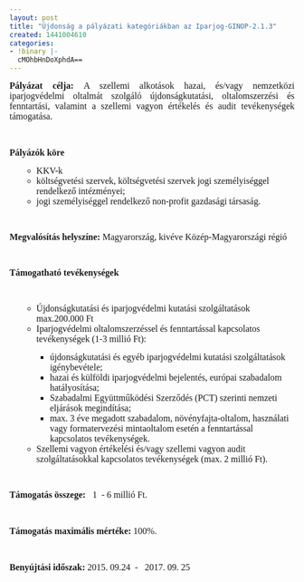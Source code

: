 ```yaml
---
layout: post
title: "Újdonság a pályázati kategóriákban az Iparjog-GINOP-2.1.3"
created: 1441004610
categories:
- !binary |-
  cMOhbHnDoXphdA==
---
```

<p class="MsoNormal" style="text-align: justify;"><strong><span style="font-size: 12.0pt; font-family: 'Times New Roman','serif'; mso-fareast-font-family: 'Times New Roman'; mso-fareast-language: HU;">Pályázat célja: </span></strong><span style="font-size: 12.0pt; font-family: 'Times New Roman','serif'; mso-fareast-font-family: 'Times New Roman'; mso-fareast-language: HU;">A szellemi alkotások hazai, és/vagy nemzetközi iparjogvédelmi oltalmát szolgáló újdonságkutatási, oltalomszerzési és fenntartási, valamint a szellemi vagyon értékelés és audit tevékenységek támogatása.</span></p><p class="MsoNormal"><span style="font-size: 12.0pt; font-family: 'Times New Roman','serif'; mso-fareast-font-family: 'Times New Roman'; mso-fareast-language: HU;">&nbsp;</span></p><p class="MsoNormal"><strong><span style="font-size: 12.0pt; font-family: 'Times New Roman','serif'; mso-fareast-font-family: 'Times New Roman'; mso-fareast-language: HU;">Pályázók köre </span></strong><span style="font-size: 12.0pt; font-family: 'Times New Roman','serif'; mso-fareast-font-family: 'Times New Roman'; mso-fareast-language: HU;"></span></p><ul type="disc"><ul type="circle"><li class="MsoNormal"><span style="font-size: 12.0pt; font-family: 'Times New Roman','serif'; mso-fareast-font-family: 'Times New Roman'; mso-fareast-language: HU;">KKV-k</span></li><li class="MsoNormal"><span style="font-size: 12.0pt; font-family: 'Times New Roman','serif'; mso-fareast-font-family: 'Times New Roman'; mso-fareast-language: HU;">költségvetési szervek, költségvetési szervek jogi személyiséggel rendelkező intézményei;</span></li><li class="MsoNormal"><span style="font-size: 12.0pt; font-family: 'Times New Roman','serif'; mso-fareast-font-family: 'Times New Roman'; mso-fareast-language: HU;">jogi személyiséggel rendelkező non-profit gazdasági társaság.</span></li></ul></ul><p>&nbsp;</p><p class="MsoNormal"><strong><span style="font-size: 12.0pt; font-family: 'Times New Roman','serif'; mso-fareast-font-family: 'Times New Roman'; mso-fareast-language: HU;">Megvalósítás helyszíne: </span></strong><span style="font-size: 12.0pt; font-family: 'Times New Roman','serif'; mso-fareast-font-family: 'Times New Roman'; mso-fareast-language: HU; mso-bidi-font-weight: bold;">Magyarország, kivéve Közép-Magyarországi régió</span><span style="font-size: 12.0pt; font-family: 'Times New Roman','serif'; mso-fareast-font-family: 'Times New Roman'; mso-fareast-language: HU;">&nbsp;</span></p><p class="MsoNormal">&nbsp;</p><p class="MsoNormal"><strong><span style="font-size: 12.0pt; font-family: 'Times New Roman','serif'; mso-fareast-font-family: 'Times New Roman'; mso-fareast-language: HU;">Támogatható tevékenységek </span></strong><span style="font-size: 12.0pt; font-family: 'Times New Roman','serif'; mso-fareast-font-family: 'Times New Roman'; mso-fareast-language: HU;"></span></p><p class="MsoNormal">&nbsp;</p><ul type="disc"><ul type="circle"><li class="MsoNormal"><span style="font-size: 12.0pt; font-family: 'Times New Roman','serif'; mso-fareast-font-family: 'Times New Roman'; mso-fareast-language: HU;">Újdonságkutatási és iparjogvédelmi kutatási szolgáltatások max.200.000 Ft</span></li><li class="MsoNormal"><span style="font-size: 12.0pt; font-family: 'Times New Roman','serif'; mso-fareast-font-family: 'Times New Roman'; mso-fareast-language: HU;">Iparjogvédelmi oltalomszerzéssel és fenntartással kapcsolatos tevékenységek (1-3 millió Ft): </span></li><ul type="square"><li class="MsoNormal"><span style="font-size: 12.0pt; font-family: 'Times New Roman','serif'; mso-fareast-font-family: 'Times New Roman'; mso-fareast-language: HU;">újdonságkutatási és egyéb iparjogvédelmi kutatási szolgáltatások igénybevétele;</span></li><li class="MsoNormal"><span style="font-size: 12.0pt; font-family: 'Times New Roman','serif'; mso-fareast-font-family: 'Times New Roman'; mso-fareast-language: HU;">hazai és külföldi iparjogvédelmi bejelentés, európai szabadalom hatályosítása;</span></li><li class="MsoNormal"><span style="font-size: 12.0pt; font-family: 'Times New Roman','serif'; mso-fareast-font-family: 'Times New Roman'; mso-fareast-language: HU;">Szabadalmi Együttműködési Szerződés (PCT) szerinti nemzeti eljárások megindítása;</span></li><li class="MsoNormal"><span style="font-size: 12.0pt; font-family: 'Times New Roman','serif'; mso-fareast-font-family: 'Times New Roman'; mso-fareast-language: HU;">max. 3 éve megadott szabadalom, növényfajta-oltalom, használati vagy formatervezési mintaoltalom esetén a fenntartással kapcsolatos tevékenységek.</span></li></ul><li class="MsoNormal"><span style="font-size: 12.0pt; font-family: 'Times New Roman','serif'; mso-fareast-font-family: 'Times New Roman'; mso-fareast-language: HU;">Szellemi vagyon értékelési és/vagy szellemi vagyon audit szolgáltatásokkal kapcsolatos tevékenységek (max. 2 millió Ft).</span></li></ul></ul><div><p class="MsoNormal">&nbsp;</p><p class="MsoNormal"><strong><span style="font-size: 12.0pt; font-family: 'Times New Roman','serif'; mso-fareast-font-family: 'Times New Roman'; mso-fareast-language: HU;">Támogatás összege:</span></strong><span style="font-size: 12.0pt; font-family: 'Times New Roman','serif'; mso-fareast-font-family: 'Times New Roman'; mso-fareast-language: HU;"> &nbsp;&nbsp;1 &nbsp;- 6 millió Ft.</span></p><p class="MsoNormal"><span style="font-size: 12.0pt; font-family: 'Times New Roman','serif'; mso-fareast-font-family: 'Times New Roman'; mso-fareast-language: HU;">&nbsp;</span></p><p class="MsoNormal"><strong><span style="font-size: 12.0pt; font-family: 'Times New Roman','serif'; mso-fareast-font-family: 'Times New Roman'; mso-fareast-language: HU;">Támogatás maximális mértéke:</span></strong><span style="font-size: 12.0pt; font-family: 'Times New Roman','serif'; mso-fareast-font-family: 'Times New Roman'; mso-fareast-language: HU;"> 100%.</span></p><p class="MsoNormal"><span style="font-size: 12.0pt; font-family: 'Times New Roman','serif'; mso-fareast-font-family: 'Times New Roman'; mso-fareast-language: HU;">&nbsp;</span></p><p class="MsoNormal"><strong><span style="font-size: 12.0pt; font-family: 'Times New Roman','serif'; mso-fareast-font-family: 'Times New Roman'; mso-fareast-language: HU;">Benyújtási időszak:</span></strong><span style="font-size: 12.0pt; font-family: 'Times New Roman','serif'; mso-fareast-font-family: 'Times New Roman'; mso-fareast-language: HU;"> 2015. 09.24&nbsp; - &nbsp;&nbsp;2017. 09. 25&nbsp;</span></p><p class="MsoNormal"><span style="font-size: 12.0pt; font-family: 'Times New Roman','serif'; mso-fareast-font-family: 'Times New Roman'; mso-fareast-language: HU;">&nbsp;</span></p></div>
